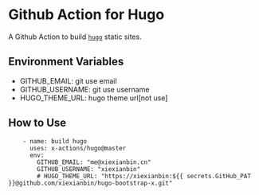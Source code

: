 # Github Action for Hugo

A Github Action to build [`hugo`](https://gohugo.io/) static sites.

## Environment Variables

- GITHUB_EMAIL: git use email
- GITHUB_USERNAME: git use username
- HUGO_THEME_URL: hugo theme url[not use]

## How to Use

```
    - name: build hugo
      uses: x-actions/hugo@master
      env:
        GITHUB_EMAIL: "me@xiexianbin.cn"
        GITHUB_USERNAME: "xiexianbin"
        # HUGO_THEME_URL: "https://xiexianbin:${{ secrets.GitHub_PAT }}@github.com/xiexianbin/hugo-bootstrap-x.git"
```
